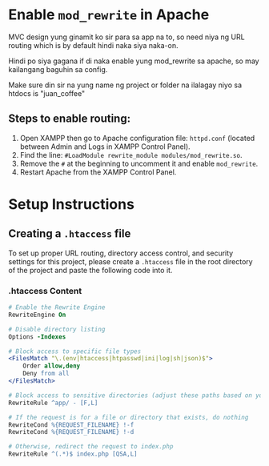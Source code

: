 # Enable `mod_rewrite` in Apache

MVC design yung ginamit ko sir para sa app na to, so need niya ng URL routing which is by default hindi naka siya naka-on. 

Hindi po siya gagana if di naka enable yung mod_rewrite sa apache, so may kailangang baguhin sa config.

Make sure din sir na yung name ng project or folder na ilalagay niyo sa htdocs is "juan_coffee"
## Steps to enable routing:

1. Open XAMPP then go to Apache configuration file: `httpd.conf` (located between Admin and Logs in XAMPP Control Panel).
2. Find the line: `#LoadModule rewrite_module modules/mod_rewrite.so`.
3. Remove the `#` at the beginning to uncomment it and enable `mod_rewrite`.
4. Restart Apache from the XAMPP Control Panel.

# Setup Instructions

## Creating a `.htaccess` file

To set up proper URL routing, directory access control, and security settings for this project, please create a `.htaccess` file in the root directory of the project and paste the following code into it.

### .htaccess Content

```apache
# Enable the Rewrite Engine
RewriteEngine On

# Disable directory listing
Options -Indexes

# Block access to specific file types
<FilesMatch "\.(env|htaccess|htpasswd|ini|log|sh|json)$">
    Order allow,deny
    Deny from all
</FilesMatch>

# Block access to sensitive directories (adjust these paths based on your structure)
RewriteRule ^app/ - [F,L]

# If the request is for a file or directory that exists, do nothing
RewriteCond %{REQUEST_FILENAME} !-f
RewriteCond %{REQUEST_FILENAME} !-d

# Otherwise, redirect the request to index.php
RewriteRule ^(.*)$ index.php [QSA,L]
